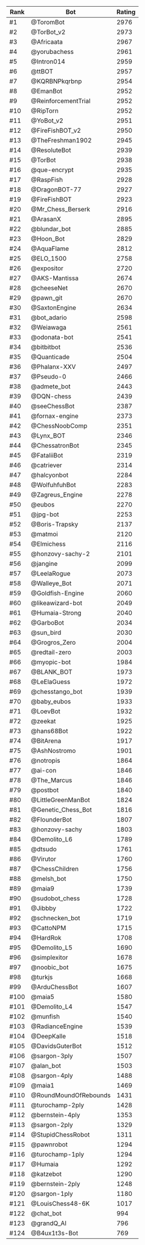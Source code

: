 Rank|Bot|Rating
---|---|---
#1|@ToromBot|2976
#2|@TorBot_v2|2973
#3|@Africaata|2967
#4|@yorubachess|2961
#5|@Intron014|2959
#6|@ttBOT|2957
#7|@KQRBNPkqrbnp|2954
#8|@EmanBot|2952
#9|@ReinforcementTrial|2952
#10|@RipTorn|2952
#11|@YoBot_v2|2951
#12|@FireFishBOT_v2|2950
#13|@TheFreshman1902|2945
#14|@ResoluteBot|2939
#15|@TorBot|2938
#16|@que-encrypt|2935
#17|@RaspFish|2928
#18|@DragonBOT-77|2927
#19|@FireFishBOT|2923
#20|@Mr_Chess_Berserk|2916
#21|@ArasanX|2895
#22|@blundar_bot|2885
#23|@Hoon_Bot|2829
#24|@AquaFlame|2812
#25|@ELO_1500|2758
#26|@expositor|2720
#27|@AKS-Mantissa|2674
#28|@cheeseNet|2670
#29|@pawn_git|2670
#30|@SaxtonEngine|2634
#31|@bot_adario|2598
#32|@Weiawaga|2561
#33|@odonata-bot|2541
#34|@bitbitbot|2536
#35|@Quanticade|2504
#36|@Phalanx-XXV|2497
#37|@Pseudo-0|2466
#38|@admete_bot|2443
#39|@DQN-chess|2439
#40|@seeChessBot|2387
#41|@fornax-engine|2373
#42|@ChessNoobComp|2351
#43|@Lynx_BOT|2346
#44|@ChessatronBot|2345
#45|@FataliiBot|2319
#46|@catriever|2314
#47|@halcyonbot|2284
#48|@WolfuhfuhBot|2283
#49|@Zagreus_Engine|2278
#50|@eubos|2270
#51|@jpg-bot|2253
#52|@Boris-Trapsky|2137
#53|@matmoi|2120
#54|@Elmichess|2116
#55|@honzovy-sachy-2|2101
#56|@jangine|2099
#57|@LeelaRogue|2073
#58|@Walleye_Bot|2071
#59|@Goldfish-Engine|2060
#60|@likeawizard-bot|2049
#61|@Humaia-Strong|2040
#62|@GarboBot|2034
#63|@sun_bird|2030
#64|@Grogros_Zero|2004
#65|@redtail-zero|2003
#66|@myopic-bot|1984
#67|@BLANK_BOT|1973
#68|@LeElaGuess|1972
#69|@chesstango_bot|1939
#70|@baby_eubos|1933
#71|@LoevBot|1932
#72|@zeekat|1925
#73|@hans68Bot|1922
#74|@BitArena|1917
#75|@AshNostromo|1901
#76|@notropis|1864
#77|@ai-con|1846
#78|@The_Marcus|1846
#79|@postbot|1840
#80|@LittleGreenManBot|1824
#81|@Genetic_Chess_Bot|1816
#82|@FlounderBot|1807
#83|@honzovy-sachy|1803
#84|@Demolito_L6|1789
#85|@dtsudo|1761
#86|@Virutor|1760
#87|@ChessChildren|1756
#88|@melsh_bot|1750
#89|@maia9|1739
#90|@sudobot_chess|1728
#91|@Jibbby|1722
#92|@schnecken_bot|1719
#93|@CattoNPM|1715
#94|@HardRok|1708
#95|@Demolito_L5|1690
#96|@simplexitor|1678
#97|@noobic_bot|1675
#98|@turkjs|1668
#99|@ArduChessBot|1607
#100|@maia5|1580
#101|@Demolito_L4|1547
#102|@munfish|1540
#103|@RadianceEngine|1539
#104|@DeepKalle|1518
#105|@DavidsGuterBot|1512
#106|@sargon-3ply|1507
#107|@alan_bot|1503
#108|@sargon-4ply|1488
#109|@maia1|1469
#110|@RoundMoundOfRebounds|1431
#111|@turochamp-2ply|1428
#112|@bernstein-4ply|1353
#113|@sargon-2ply|1329
#114|@StupidChessRobot|1311
#115|@pawnrobot|1294
#116|@turochamp-1ply|1294
#117|@Humaia|1292
#118|@katzebot|1290
#119|@bernstein-2ply|1248
#120|@sargon-1ply|1180
#121|@LouisChess48-6K|1017
#122|@chat_bot|994
#123|@grandQ_AI|796
#124|@B4ux1t3s-Bot|769
